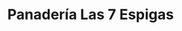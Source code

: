 ---
title: "Panadería Las 7 Espigas"
url: /puerto-montt/panaderia-las-7-espigas/
shop: panadería
---